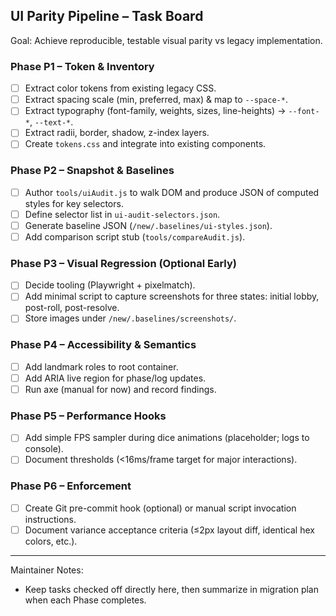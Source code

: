 ## UI Parity Pipeline – Task Board

Goal: Achieve reproducible, testable visual parity vs legacy implementation.

### Phase P1 – Token & Inventory
- [ ] Extract color tokens from existing legacy CSS.
- [ ] Extract spacing scale (min, preferred, max) & map to `--space-*`.
- [ ] Extract typography (font-family, weights, sizes, line-heights) → `--font-*`, `--text-*`.
- [ ] Extract radii, border, shadow, z-index layers.
- [ ] Create `tokens.css` and integrate into existing components.

### Phase P2 – Snapshot & Baselines
- [ ] Author `tools/uiAudit.js` to walk DOM and produce JSON of computed styles for key selectors.
- [ ] Define selector list in `ui-audit-selectors.json`.
- [ ] Generate baseline JSON (`/new/.baselines/ui-styles.json`).
- [ ] Add comparison script stub (`tools/compareAudit.js`).

### Phase P3 – Visual Regression (Optional Early)
- [ ] Decide tooling (Playwright + pixelmatch).
- [ ] Add minimal script to capture screenshots for three states: initial lobby, post-roll, post-resolve.
- [ ] Store images under `/new/.baselines/screenshots/`.

### Phase P4 – Accessibility & Semantics
- [ ] Add landmark roles to root container.
- [ ] Add ARIA live region for phase/log updates.
- [ ] Run axe (manual for now) and record findings.

### Phase P5 – Performance Hooks
- [ ] Add simple FPS sampler during dice animations (placeholder; logs to console).
- [ ] Document thresholds (<16ms/frame target for major interactions).

### Phase P6 – Enforcement
- [ ] Create Git pre-commit hook (optional) or manual script invocation instructions.
- [ ] Document variance acceptance criteria (≤2px layout diff, identical hex colors, etc.).

---
Maintainer Notes:
- Keep tasks checked off directly here, then summarize in migration plan when each Phase completes.
